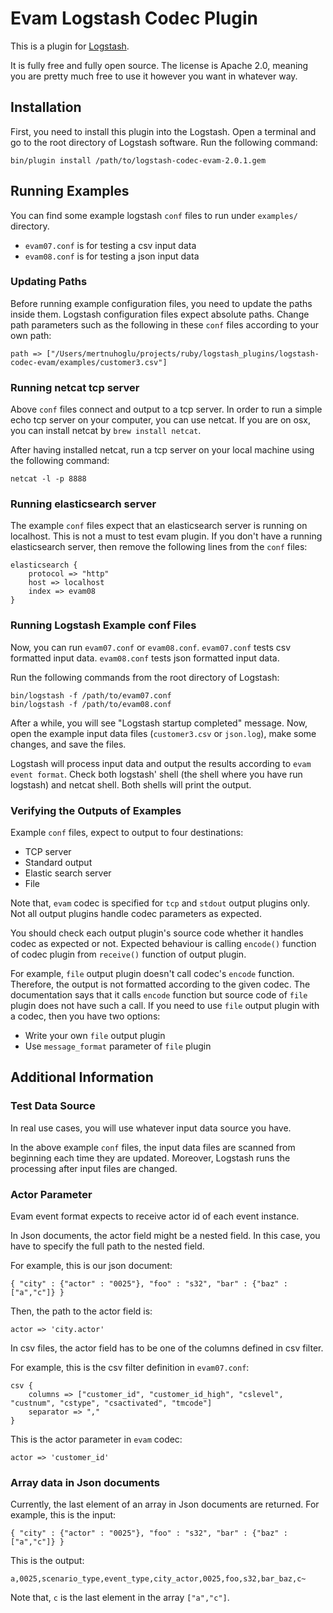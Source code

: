 # Evam Logstash Codec Plugin

This is a plugin for [Logstash](https://github.com/elastic/logstash).

It is fully free and fully open source. The license is Apache 2.0, meaning you are pretty much free to use it however you want in whatever way.

## Installation

First, you need to install this plugin into the Logstash. Open a terminal and go to the root directory of Logstash software. Run the following command:

	bin/plugin install /path/to/logstash-codec-evam-2.0.1.gem

## Running Examples

You can find some example logstash `conf` files to run under `examples/` directory. 

- `evam07.conf` is for testing a csv input data
- `evam08.conf` is for testing a json input data

### Updating Paths

Before running example configuration files, you need to update the paths inside them. Logstash configuration files expect absolute paths. Change path parameters such as the following in these `conf` files according to your own path:

	path => ["/Users/mertnuhoglu/projects/ruby/logstash_plugins/logstash-codec-evam/examples/customer3.csv"]

### Running netcat tcp server

Above `conf` files connect and output to a tcp server. In order to run a simple echo tcp server on your computer, you can use netcat. If you are on osx, you can install netcat by `brew install netcat`.

After having installed netcat, run a tcp server on your local machine using the following command:

	netcat -l -p 8888
	
### Running elasticsearch server

The example `conf` files expect that an elasticsearch server is running on localhost. This is not a must to test evam plugin. If you don't have a running elasticsearch server, then remove the following lines from the `conf` files:

	elasticsearch {
		protocol => "http"
		host => localhost
		index => evam08
	}

### Running Logstash Example conf Files

Now, you can run `evam07.conf` or `evam08.conf`. `evam07.conf` tests csv formatted input data. `evam08.conf` tests json formatted input data.

Run the following commands from the root directory of Logstash:

	bin/logstash -f /path/to/evam07.conf
	bin/logstash -f /path/to/evam08.conf

After a while, you will see "Logstash startup completed" message. Now, open the example input data files (`customer3.csv` or `json.log`), make some changes, and save the files. 

Logstash will process input data and output the results according to `evam event format`. Check both logstash' shell (the shell where you have run logstash) and netcat shell. Both shells will print the output.

### Verifying the Outputs of Examples

Example `conf` files, expect to output to four destinations:

- TCP server
- Standard output
- Elastic search server
- File

Note that, `evam` codec is specified for `tcp` and `stdout` output plugins only. Not all output plugins handle codec parameters as expected. 

You should check each output plugin's source code whether it handles codec as expected or not. Expected behaviour is calling `encode()` function of codec plugin from `receive()` function of output plugin. 

For example, `file` output plugin doesn't call codec's `encode` function. Therefore, the output is not formatted according to the given codec. The documentation says that it calls `encode` function but source code of `file` plugin does not have such a call. If you need to use `file` output plugin with a codec, then you have two options:

- Write your own `file` output plugin
- Use `message_format` parameter of `file` plugin

## Additional Information

### Test Data Source

In real use cases, you will use whatever input data source you have.

In the above example `conf` files, the input data files are scanned from beginning each time they are updated. Moreover, Logstash runs the processing after input files are changed. 

### Actor Parameter

Evam event format expects to receive actor id of each event instance. 

In Json documents, the actor field might be a nested field. In this case, you have to specify the full path to the nested field. 

For example, this is our json document:

	{ "city" : {"actor" : "0025"}, "foo" : "s32", "bar" : {"baz" : ["a","c"]} }

Then, the path to the actor field is:

	actor => 'city.actor'

In csv files, the actor field has to be one of the columns defined in csv filter.

For example, this is the csv filter definition in `evam07.conf`:

	csv {
		columns => ["customer_id", "customer_id_high", "cslevel", "custnum", "cstype", "csactivated", "tmcode"]
		separator => ","
	}

This is the actor parameter in `evam` codec:

	actor => 'customer_id'

### Array data in Json documents

Currently, the last element of an array in Json documents are returned. For example, this is the input:

	{ "city" : {"actor" : "0025"}, "foo" : "s32", "bar" : {"baz" : ["a","c"]} }

This is the output:

	a,0025,scenario_type,event_type,city_actor,0025,foo,s32,bar_baz,c~

Note that, `c` is the last element in the array `["a","c"]`.

